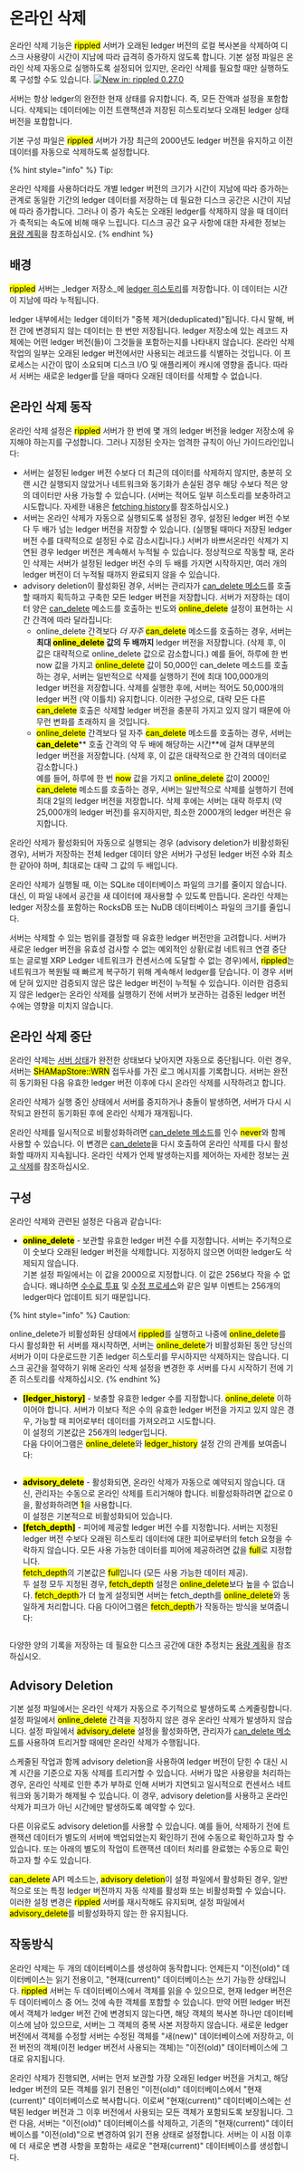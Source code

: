 # 온라인 삭제

온라인 삭제 기능은 <mark style="background-color:yellow;">rippled</mark> 서버가 오래된 ledger 버전의 로컬 복사본을 삭제하여 디스크 사용량이 시간이 지남에 따라 급격히 증가하지 않도록 합니다. 기본 설정 파일은 온라인 삭제 자동으로 실행하도록 설정되어 있지만, 온라인 삭제를 필요할 때만 실행하도록 구성할 수도 있습니다. [![New in: rippled 0.27.0](https://img.shields.io/badge/New%20in-rippled%200.27.0-blue.svg)](https://github.com/ripple/rippled/releases/tag/0.27.0)

서버는 항상 ledger의 완전한 현재 상태를 유지합니다. 즉, 모든 잔액과 설정을 포함합니다. 삭제되는 데이터에는 이전 트랜잭션과 저장된 히스토리보다 오래된 ledger 상태 버전을 포합합니다.

기본 구성 파일은 <mark style="background-color:yellow;">rippled</mark> 서버가 가장 최근의 2000년도 ledger 버전을 유지하고 이전 데이터를 자동으로 삭제하도록 설정합니다.

{% hint style="info" %}
Tip:

온라인 삭제를 사용하더라도 개별 ledger 버전의 크기가 시간이 지남에 따라 증가하는 관계로 동일한 기간의 ledger 데이터를 저장하는 데 필요한 디스크 공간은 시간이 지남에 따라 증가합니다. 그러나 이 증가 속도는 오래된 ledger를 삭제하지 않을 때 데이터가 축적되는 속도에 비해 매우 느립니다. 디스크 공간 요구 사항에 대한 자세한 정보는 [용량 계획](../../../tutorials/rippled/rippled/undefined-4.md)을 참조하십시오.
{% endhint %}

## 배경&#x20;

<mark style="background-color:yellow;">rippled</mark> 서버는 _ledger 저장소_에 [ledger 히스토리](./)를 저장합니다. 이 데이터는 시간이 지남에 따라 누적됩니다.

ledger  내부에서는 ledger 데이터가 "중복 제거(deduplicated)"됩니다. 다시 말해, 버전 간에 변경되지 않는 데이터는 한 번만 저장됩니다. ledger 저장소에 있는 레코드 자체에는 어떤 ledger 버전(들)이  그것들을 포함하는지를 나타내지 않습니다. 온라인 삭제 작업의 일부는 오래된 ledger 버전에서만 사용되는 레코드를 식별하는 것입니다. 이 프로세스는 시간이 많이 소요되며 디스크 I/O 및 애플리케이 캐시에 영향을 줍니다. 따라서 서버는 새로운 ledger를 닫을 때마다 오래된 데이터를 삭제할 수 없습니다.

## 온라인 삭제 동작&#x20;

온라인 삭제 설정은 <mark style="background-color:yellow;">rippled</mark> 서버가 한 번에 몇 개의 ledger 버전을 ledger 저장소에 유지해야 하는지를 구성합니다. 그러나 지정된 숫자는 엄격한 규칙이 아닌 가이드라인입니다:

* 서버는 설정된 ledger 버전 수보다 더 최근의 데이터를 삭제하지 않지만, 충분히 오랜 시간 실행되지 않았거나 네트워크와 동기화가 손실된 경우 해당 수보다 적은 양의 데이터만 사용 가능할 수 있습니다. (서버는 적어도 일부 히스토리를 보충하려고 시도합니다. 자세한 내용은 [fetching history](./)를 참조하십시오.)&#x20;
* 서버는 온라인 삭제가 자동으로 실행되도록 설정된 경우, 설정된 ledger 버전 수보다 두 배가 넘는 ledger 버전을 저장할 수 있습니다. (실행될 때마다 저장된 ledger 버전 수를 대략적으로 설정된 수로 감소시킵니다.) 서버가 바쁘서온라인 삭제가 지연된 경우 ledger 버전은 계속해서 누적될 수 있습니다. 정상적으로 작동할 때, 온라인 삭제는 서버가 설정된 ledger 버전 수의 두 배를 가지면 시작하지만, 여러 개의 ledger 버전이 더 누적될 때까지 완료되지 않을 수 있습니다.&#x20;
* advisory deletion이 활성화된 경우, 서버는 관리자가 [can\_delete 메소드](../../../references/http-websocket-apis/api-2/undefined-1/can\_delete.md)를 호출할 때까지 획득하고 구축한 모든 ledger 버전을 저장합니다. 서버가 저장하는 데이터 양은 [can\_delete](../../../references/http-websocket-apis/api-2/undefined-1/can\_delete.md) 메소드를 호출하는 빈도와 <mark style="background-color:yellow;">online\_delete</mark> 설정이 표현하는 시간 간격에 따라 달라집니다:
  * online\_delete 간격보다 _더 자주_ <mark style="background-color:yellow;">can\_delete</mark> 메소드를 호출하는 경우, 서버는 **최대 **<mark style="background-color:yellow;">**online\_delete**</mark>** 값의 두 배까지** ledger 버전을 저장합니다. (삭제 후, 이 값은 대략적으로 online\_delete 값으로 감소합니다.) 예를 들어, 하루에 한 번 now 값을 가지고 <mark style="background-color:yellow;">online\_delete</mark> 값이 50,000인 can\_delete 메소드를 호출하는 경우, 서버는 일반적으로 삭제를 실행하기 전에 최대 100,000개의 ledger 버전을 저장합니다. 삭제를 실행한 후에, 서버는 적어도 50,000개의 ledger 버전 (약 이틀치) 유지합니다. 이러한 구성으로, 대략 모든 다른 <mark style="background-color:yellow;">can\_delete</mark> 호출은 삭제할 ledger 버전을 충분히 가지고 있지 않기 때문에 아무런 변화를 초래하지 을 것입니다.
  * <mark style="background-color:yellow;">online\_delete</mark> 간격보다 덜 자주 <mark style="background-color:yellow;">can\_delete</mark> 메소드를 호출하는 경우, 서버는 <mark style="background-color:yellow;">**can\_delete**</mark>** 호출 간격의 약 두 배에 해당하는 시간**에 걸쳐 대부분의 ledger 버전을 저장합니다. (삭제 후, 이 값은 대략적으로 한 간격의 데이터로 감소합니다.)\
    예를 들어, 하루에 한 번 <mark style="background-color:yellow;">now</mark> 값을 가지고 <mark style="background-color:yellow;">online\_delete</mark> 값이 2000인 <mark style="background-color:yellow;">can\_delete</mark> 메소드를 호출하는 경우, 서버는 일반적으로 삭제를 실행하기 전에 최대 2일의 ledger 버전을 저장합니다. 삭제 후에는 서버는 대략 하루치 (약 25,000개의 ledger 버전)를 유지하지만, 최소한 2000개의 ledger 버전은 유지합니다.

온라인 삭제가 활성화되어 자동으로 실행되는 경우 (advisory deletion가 비활성화된 경우), 서버가 저장하는 전체 ledger 데이터 양은 서버가 구성된 ledger 버전 수와 최소한 같아야 하며, 최대로는 대략 그 값의 두 배입니다.

온라인 삭제가 실행될 때, 이는 SQLite 데이터베이스 파일의 크기를 줄이지 않습니다. 대신, 이 파일 내에서 공간을 새 데이터에 재사용할 수 있도록 만듭니다. 온라인 삭제는 ledger 저장소를 포함하는 RocksDB 또는 NuDB 데이터베이스 파일의 크기를 줄입니다.

서버는 삭제할 수 있는 범위를 결정할 때 유효한 ledger 버전만을 고려합니다. 서버가 새로운 ledger 버전을 유효성 검사할 수 없는 예외적인 상황(로컬 네트워크 연결 중단 또는 글로벌 XRP Ledger 네트워크가 컨센서스에 도달할 수 없는 경우)에서, <mark style="background-color:yellow;">rippled</mark>는 네트워크가 복원될 때 빠르게 복구하기 위해 계속해서 ledger를 닫습니다. 이 경우 서버에 닫혀 있지만 검증되지 않은 많은 ledger 버전이 누적될 수 있습니다. 이러한 검증되지 않은 ledger는 온라인 삭제를 실행하기 전에 서버가 보관하는 검증된 ledger 버전 수에는 영향을 미치지 않습니다.

## 온라인 삭제 중단

온라인 삭제는 [서버 상태](../../../references/http-websocket-apis/api/rippled.md)가 완전한 상태보다 낮아지면 자동으로 중단됩니다. 이런 경우, 서버는 <mark style="background-color:yellow;">SHAMapStore::WRN</mark> 접두사를 가진 로그 메시지를 기록합니다. 서버는 완전히 동기화된 다음 유효한  ledger 버전 이후에 다시 온라인 삭제를 시작하려고 합니다.

온라인 삭제가 실행 중인 상태에서 서버를 중지하거나 충돌이 발생하면, 서버가 다시 시작되고 완전히 동기화된 후에 온라인 삭제가 재개됩니다.

온라인 삭제를 일시적으로 비활성화하려면 [can\_delete 메소드](../../../references/http-websocket-apis/api-2/undefined-1/can\_delete.md)를 인수 <mark style="background-color:yellow;">never</mark>와 함께 사용할 수 있습니다. 이 변경은 [can\_delete](../../../references/http-websocket-apis/api-2/undefined-1/can\_delete.md)을 다시 호출하여 온라인 삭제를 다시 활성화할 때까지 지속됩니다. 온라인 삭제가 언제 발생하는지를 제어하는 자세한 정보는 [권고 삭제](../../../tutorials/rippled/rippled-1/undefined-3.md)를 참조하십시오.

## 구성&#x20;

온라인 삭제와 관련된 설정은 다음과 같습니다:

* <mark style="background-color:yellow;">**online\_delete**</mark> - 보관할 유효한 ledger 버전 수를 지정합니다. 서버는 주기적으로 이 숫보다 오래된 ledger 버전을 삭제합니다. 지정하지 않으면 어떠한 ledger도 삭제되지 않습니다.\
  기본 설정 파일에서는 이 값을 2000으로 지정합니다. 이 값은 256보다 작을 수 없습니다. 왜냐하면 [수수료 투표](../../undefined-4/undefined-8.md) 및 [수정 프로세스](../../undefined-4/undefined-7/)와 같은 일부 이벤트는 256개의 ledger마다 업데이트 되기 때문입니다.

{% hint style="info" %}
Caution:

online\_delete가 비활성화된 상태에서 <mark style="background-color:yellow;">rippled</mark>를 실행하고 나중에 <mark style="background-color:yellow;">online\_delete</mark>를 다시 활성화한 뒤 서버를 재시작하면, 서버는 <mark style="background-color:yellow;">online\_delete</mark>가 비활성화된 동안 당신의 서버가 이미 다운로드한 기존 ledger 히스토리를 무시하지만 삭제하지는 않습니다. 디스크 공간을 절약하기 위해 온라인 삭제 설정을 변경한 후 서버를 다시 시작하기 전에 기존 히스토리를 삭제하십시오.
{% endhint %}

* <mark style="background-color:yellow;">**\[ledger\_history]**</mark> - 보충할 유효한 ledger 수를 지정합니다. <mark style="background-color:yellow;">online\_delete</mark> 이하이어야 합니다. 서버가 이보다 적은 수의 유효한 ledger 버전을 가지고 있지 않은 경우, 가능할 때 피어로부터 데이터를 가져오려고 시도합니다.\
  이 설정의 기본값은 256개의 ledger입니다.\
  다음 다이어그램은 <mark style="background-color:yellow;">online\_delete</mark>와 <mark style="background-color:yellow;">ledger\_history</mark> 설정 간의 관계를 보여줍니다:

<figure><img src="../../../.gitbook/assets/Onlinedeletion_1.png" alt=""><figcaption></figcaption></figure>

* <mark style="background-color:yellow;">**advisory\_delete**</mark> - 활성화되면, 온라인 삭제가 자동으로 예약되지 않습니다. 대신, 관리자는 수동으로 온라인 삭제를 트리거해야 합니다. 비활성화하려면 값으로 0을, 활성화하려면 <mark style="background-color:yellow;">1</mark>을 사용합니다.\
  이 설정은 기본적으로 비활성화되어 있습니다.
* <mark style="background-color:yellow;">**\[fetch\_depth]**</mark> - 피어에 제공할 ledger 버전 수를 지정합니다. 서버는 지정된 ledger 버전 수보다 오래된 히스토리 데이터에 대한 피어로부터의 fetch 요청을 수락하지 않습니다. 모든 사용 가능한 데이터를 피어에 제공하려면 값을 <mark style="background-color:yellow;">full</mark>로 지정합니다.\
  <mark style="background-color:yellow;">fetch\_depth</mark>의 기본값은 <mark style="background-color:yellow;">full</mark>입니다 (모든 사용 가능한 데이터 제공).\
  두 설정 모두 지정된 경우, <mark style="background-color:yellow;">fetch\_depth</mark> 설정은 <mark style="background-color:yellow;">online\_delete</mark>보다 높을 수 없습니다.  <mark style="background-color:yellow;">fetch\_depth</mark>가 더 높게 설정되면 서버는 fetch\_depth를 <mark style="background-color:yellow;">online\_delete</mark>와 동일하게 처리합니다. 다음 다이어그램은 <mark style="background-color:yellow;">fetch\_depth</mark>가 작동하는 방식을 보여줍니다:

<figure><img src="../../../.gitbook/assets/Onlinedeletion_2.png" alt=""><figcaption></figcaption></figure>

다양한 양의 기록을 저장하는 데 필요한 디스크 공간에 대한 추정치는 [용량 계획](../../../tutorials/rippled/rippled/undefined-4.md)을 참조하십시오.

## Advisory Deletion&#x20;

기본 설정 파일에서는 온라인 삭제가 자동으로 주기적으로 발생하도록 스케줄링합니다. 설정 파일에서 <mark style="background-color:yellow;">online\_delete</mark> 간격을 지정하지 않은 경우 온라인 삭제가 발생하지 않습니다. 설정 파일에서 <mark style="background-color:yellow;">advisory\_delete</mark> 설정을 활성화하면, 관리자가 [can\_delete 메소드](../../../references/http-websocket-apis/api-2/undefined-1/can\_delete.md)를 사용하여 트리거할 때에만 온라인 삭제가 수행됩니다.

스케줄된 작업과 함께 advisory deletion을 사용하여 ledger 버전이 닫힌 수 대신 시계 시간을 기준으로 자동 삭제를 트리거할 수 있습니다. 서버가 많은 사용량을 처리하는 경우, 온라인 삭제로 인한 추가 부하로 인해 서버가 지연되고 일시적으로 컨센서스 네트워크와 동기화가 해제될 수 있습니다. 이 경우, advisory deletion를 사용하고 온라인 삭제가 피크가 아닌 시간에만 발생하도록 예약할 수 있다.

다른 이유로도 advisory deletion를 사용할 수 있습니다. 예를 들어, 삭제하기 전에 트랜잭션 데이터가 별도의 서버에 백업되었는지 확인하기 전에 수동으로 확인하고자 할 수 있습니다. 또는 아래의 별도의 작업이 트랜잭션 데이터 처리를 완료했는 수동으로 확인하고자 할 수도 있습니다.

<mark style="background-color:yellow;">can\_delete</mark> API 메소드는, <mark style="background-color:yellow;">advisory deletion</mark>이 설정 파일에서 활성화된 경우, 일반적으로 또는 특정 ledger 버전까지 자동 삭제를 활성화 또는 비활성화할 수 있습니다. 이러한 설정 변경은 <mark style="background-color:yellow;">rippled</mark> 서버를 재시작해도 유지되며, 설정 파일에서 <mark style="background-color:yellow;">advisory\_delete</mark>를 비활성화하지 않는 한 유지됩니다.

## 작동방식

온라인 삭제는 두 개의 데이터베이스를 생성하여 동작합니다: 언제든지 "이전(old)" 데이터베이스는 읽기 전용이고, "현재(current)" 데이터베이스는 쓰기 가능한 상태입니다. <mark style="background-color:yellow;">rippled</mark> 서버는 두 데이터베이스에서 객체를 읽을 수 있으므로, 현재 ledger 버전은 두 데이터베이스 중 어느 것에 속한 객체를 포함할 수 있습니다. 만약 어떤 ledger 버전에서 객체가 ledger 버전 간에 변경되지 않는다면, 해당 객체의 복사본 하나만 데이터베이스에 남아 있으므로, 서버는 그 객체의 중복 사본 저장하지 않습니다. 새로운 ledger 버전에서 객체를 수정할 서버는 수정된 객체를 "새(new)" 데이터베이스에 저장하고, 이전 버전의 객체(이전 ledger 버전서 사용되는 객체)는 "이전(old)" 데이터베이스에 그대로 유지됩니다.

온라인 삭제가 진행되면, 서버는 먼저 보관할 가장 오래된 ledger 버전을 거치고, 해당 ledger 버전의 모든 객체를 읽기 전용인 "이전(old)" 데이터베이스에서 "현재(current)" 데이터베이스로 복사합니다. 이로써 "현재(current)" 데이터베이스에는 선택된 ledger 버전과 그 이후 버전에서 사용되는 모든 객체가 포함되도록 보장됩니다. 그런 다음, 서버는 "이전(old)" 데이터베이스를 삭제하고, 기존의 "현재(current)" 데이터베이스를 "이전(old)"으로 변경하여 읽기 전용 상태로 설정합니다. 서버는 이 시점 이후에 더 새로운 변경 사항을 포함하는 새로운 "현재(current)" 데이터베이스를 생성합니다.

<figure><img src="../../../.gitbook/assets/Onlinedeletion_3.png" alt=""><figcaption></figcaption></figure>
